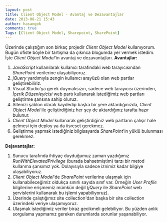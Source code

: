 ```yaml
---
layout: post
title: Client Object Model - Avantaj ve Dezavantajlar
date: 2013-08-21 15:43
author: hasangok
comments: true
Tags: [Client Object Model, Sharepoint, SharePoint]
---
```

Üzerinde çalıştığım son birkaç projedir *Client Object Model* kullanıyorum. Bugün ofiste böyle bir tartışma da çıkınca blogumda yer vermek istedim. İşte *Client Object Model*'in avantaj ve dezavantajları.
**Avantajlar:**

1. *JavaScript* kullanılarak kullanıcı tarafındaki web tarayıcısından *SharePoint* verilerine ulaşabiliyoruz.
2. *jQuery* yardımıyla zengin kullanıcı arayüzü olan web partlar geliştirebiliriz.
3. Visual Studio'ya gerek duymaksızın, sadece web tarayıcısı üzerinden, *İçerik Düzenleyicisi* web partı kullanarak istediğimiz web partları geliştirme şansına sahip oluruz.
4. Sitenizi şablon olarak kaydedip başka bir yere aktardığınızda, *Client Object Model* ile geliştirdiğiniz her şey de aktardığınız tarafta hazır bulunur.
5. *Client Object Model* kullanarak geliştirdiğiniz web partların çalışır hale gelmesi için deploy ya da iisreset gerekmez.
6. Geliştirme yapmak istediğiniz bilgisayarda *SharePoint*'in yüklü bulunması gerekmez.

**Dejavantajlar:**

1. Sunucu tarafında ihtiyaç duyduğumuz zaman yazdığımız *RunWithElevatedPrivilege* (burada bahsetmiştim) tarzı bir metod kullanma şansımız yok. Dolayısıyla sadece iznimiz kadar bilgiye ulaşabiliyoruz.
2. *Client Object Model*'de *SharePoint* verilerine ulaşmak için kullanabileceğimiz oldukça sınırlı sayıda sınıf var. Örneğin *User Profile* bilgilerine erişmemiz mümkün değil (*jQuery* ile *SharePoint* web servislerini kullanarak bu işlemi yapabiliyoruz).
3. Üzerinde çalıştığımız site collection'dan başka bir site collection üzerindeki veriye ulaşamıyoruz.
4. Ulaşmak istediğimiz veriler biraz gecikmeli gelebiliyor. Bu yüzden anlık sorgulama yapmamız gereken durumlarda sorunlar yaşanabiliyor.
